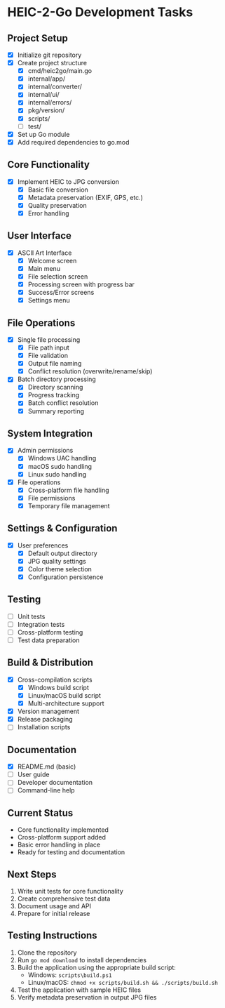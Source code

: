 # HEIC-2-Go Development Tasks

## Project Setup
- [x] Initialize git repository
- [x] Create project structure
  - [x] cmd/heic2go/main.go
  - [x] internal/app/
  - [x] internal/converter/
  - [x] internal/ui/
  - [x] internal/errors/
  - [x] pkg/version/
  - [x] scripts/
  - [ ] test/
- [x] Set up Go module
- [x] Add required dependencies to go.mod

## Core Functionality
- [x] Implement HEIC to JPG conversion
  - [x] Basic file conversion
  - [x] Metadata preservation (EXIF, GPS, etc.)
  - [x] Quality preservation
  - [x] Error handling

## User Interface
- [x] ASCII Art Interface
  - [x] Welcome screen
  - [x] Main menu
  - [x] File selection screen
  - [x] Processing screen with progress bar
  - [x] Success/Error screens
  - [x] Settings menu

## File Operations
- [x] Single file processing
  - [x] File path input
  - [x] File validation
  - [x] Output file naming
  - [x] Conflict resolution (overwrite/rename/skip)
- [x] Batch directory processing
  - [x] Directory scanning
  - [x] Progress tracking
  - [x] Batch conflict resolution
  - [x] Summary reporting

## System Integration
- [x] Admin permissions
  - [x] Windows UAC handling
  - [x] macOS sudo handling
  - [x] Linux sudo handling
- [x] File operations
  - [x] Cross-platform file handling
  - [x] File permissions
  - [x] Temporary file management

## Settings & Configuration
- [x] User preferences
  - [x] Default output directory
  - [x] JPG quality settings
  - [x] Color theme selection
  - [x] Configuration persistence

## Testing
- [ ] Unit tests
- [ ] Integration tests
- [ ] Cross-platform testing
- [ ] Test data preparation

## Build & Distribution
- [x] Cross-compilation scripts
  - [x] Windows build script
  - [x] Linux/macOS build script
  - [x] Multi-architecture support
- [x] Version management
- [x] Release packaging
- [ ] Installation scripts

## Documentation
- [x] README.md (basic)
- [ ] User guide
- [ ] Developer documentation
- [ ] Command-line help

## Current Status
- Core functionality implemented
- Cross-platform support added
- Basic error handling in place
- Ready for testing and documentation

## Next Steps
1. Write unit tests for core functionality
2. Create comprehensive test data
3. Document usage and API
4. Prepare for initial release

## Testing Instructions
1. Clone the repository
2. Run `go mod download` to install dependencies
3. Build the application using the appropriate build script:
   - Windows: `scripts\build.ps1`
   - Linux/macOS: `chmod +x scripts/build.sh && ./scripts/build.sh`
4. Test the application with sample HEIC files
5. Verify metadata preservation in output JPG files
